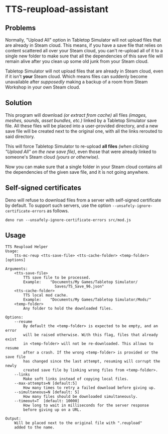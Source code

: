 # TTS-reupload-assistant

## Problems

Normally, "Upload All" option in  Tabletop Simulator will not upload files that are already in Steam cloud. This means, if you have a save file that relies on content scattered all over your Steam cloud, you can't re-upload all of it to a single new folder to make sure that all the dependencies of this save file will remain alive after you clean up some old junk from your Steam cloud.

Tabletop Simulator will not upload files that are already in Steam cloud, even if it isn't **your** Steam cloud. Which means files can suddenly become unavailable after *supposedly* making a backup of a room from Steam Workshop in your own Steam cloud.

## Solution

This program will download *(or extract from cache)* all files *(images, meshes, sounds, asset bundles, etc.)* linked by a Tabletop Simulator save file. All these files will be placed into a user-provided directory, and a new save file will be created next to the original one, with all the links rerouted to said directory.

This will force Tabletop Simulator to re-upload **all files** *(when clicking "Upload All" on the new save file)*, even those that were already linked to someone's Steam cloud *(yours or otherwise)*.

Now you can make sure that a single folder in your Steam cloud contains all the dependencies of the given save file, and it is not going anywhere.


## Self-signed certificates

Deno will refuse to download files from a server with self-signed certificate by default. To support such servers, use the option `--unsafely-ignore-certificate-errors` as follows.

```
deno run --unsafely-ignore-certificate-errors src/mod.js
```

## Usage

```
TTS Reupload Helper
Usage:
    tts-mc-reup <tts-save-file> <tts-cache-folder> <temp-folder> [options]

Arguments:
    <tts-save-file>
        TTS save file to be processed.
        Example:    "Documents/My Games/Tabletop Simulator/
                      Saves/TS_Save_96.json"
    <tts-cache-folder>
        TTS local mod cache.
        Example:    "Documents/My Games/Tabletop Simulator/Mods/"
    <temp-folder>
        Any folder to hold the downloaded files.

Options:
    --resume
        By default the <temp-folder> is expected to be empty, and an error
        will be raised otherwise. With this flag, files that already exist
        in <temp-folder> will not be re-downloaded. This allows to resume
        after a crash. If the wrong <temp-folder> is provided or the save file
        has changed since the last attempt, resuming will corrupt the newly
        created save file by linking wrong files from <temp-folder>.
    --links
        Make soft links instead of copying local files.
    --max-attempts=N [default:5]
        How many times to retry a failed download before giving up.
    --simultaneous=N [default: 5]
        How many files should be downloaded simultaneously.
    --timeout=T  [default: 10000]
        How long to wait in milliseconds for the server response
        before giving up on a URL.

Output:
    Will be placed next to the original file with ".reupload"
    added to the name.
```
